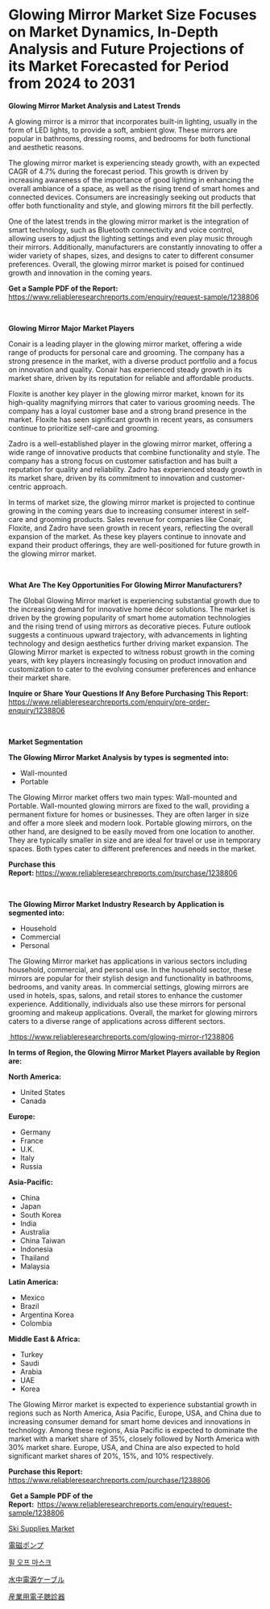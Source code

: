 <p><h1>Glowing Mirror Market Size Focuses on Market Dynamics, In-Depth Analysis and Future Projections of its Market Forecasted for Period from 2024 to 2031</h1></p><p><strong>Glowing Mirror Market Analysis and Latest Trends</strong></p>
<p><p>A glowing mirror is a mirror that incorporates built-in lighting, usually in the form of LED lights, to provide a soft, ambient glow. These mirrors are popular in bathrooms, dressing rooms, and bedrooms for both functional and aesthetic reasons.</p><p>The glowing mirror market is experiencing steady growth, with an expected CAGR of 4.7% during the forecast period. This growth is driven by increasing awareness of the importance of good lighting in enhancing the overall ambiance of a space, as well as the rising trend of smart homes and connected devices. Consumers are increasingly seeking out products that offer both functionality and style, and glowing mirrors fit the bill perfectly.</p><p>One of the latest trends in the glowing mirror market is the integration of smart technology, such as Bluetooth connectivity and voice control, allowing users to adjust the lighting settings and even play music through their mirrors. Additionally, manufacturers are constantly innovating to offer a wider variety of shapes, sizes, and designs to cater to different consumer preferences. Overall, the glowing mirror market is poised for continued growth and innovation in the coming years.</p></p>
<p><strong>Get a Sample PDF of the Report:&nbsp;</strong> <a href="https://www.reliableresearchreports.com/enquiry/request-sample/1238806">https://www.reliableresearchreports.com/enquiry/request-sample/1238806</a></p>
<p>&nbsp;</p>
<p><strong>Glowing Mirror Major Market Players</strong></p>
<p><p>Conair is a leading player in the glowing mirror market, offering a wide range of products for personal care and grooming. The company has a strong presence in the market, with a diverse product portfolio and a focus on innovation and quality. Conair has experienced steady growth in its market share, driven by its reputation for reliable and affordable products.</p><p>Floxite is another key player in the glowing mirror market, known for its high-quality magnifying mirrors that cater to various grooming needs. The company has a loyal customer base and a strong brand presence in the market. Floxite has seen significant growth in recent years, as consumers continue to prioritize self-care and grooming.</p><p>Zadro is a well-established player in the glowing mirror market, offering a wide range of innovative products that combine functionality and style. The company has a strong focus on customer satisfaction and has built a reputation for quality and reliability. Zadro has experienced steady growth in its market share, driven by its commitment to innovation and customer-centric approach.</p><p>In terms of market size, the glowing mirror market is projected to continue growing in the coming years due to increasing consumer interest in self-care and grooming products. Sales revenue for companies like Conair, Floxite, and Zadro have seen growth in recent years, reflecting the overall expansion of the market. As these key players continue to innovate and expand their product offerings, they are well-positioned for future growth in the glowing mirror market.</p></p>
<p>&nbsp;</p>
<p><strong>What Are The Key Opportunities For Glowing Mirror Manufacturers?</strong></p>
<p><p>The Global Glowing Mirror market is experiencing substantial growth due to the increasing demand for innovative home décor solutions. The market is driven by the growing popularity of smart home automation technologies and the rising trend of using mirrors as decorative pieces. Future outlook suggests a continuous upward trajectory, with advancements in lighting technology and design aesthetics further driving market expansion. The Glowing Mirror market is expected to witness robust growth in the coming years, with key players increasingly focusing on product innovation and customization to cater to the evolving consumer preferences and enhance their market share.</p></p>
<p><strong>Inquire or Share Your Questions If Any Before Purchasing This Report:</strong> <a href="https://www.reliableresearchreports.com/enquiry/pre-order-enquiry/1238806">https://www.reliableresearchreports.com/enquiry/pre-order-enquiry/1238806</a></p>
<p>&nbsp;</p>
<p><strong>Market Segmentation</strong></p>
<p><strong>The Glowing Mirror Market Analysis by types is segmented into:</strong></p>
<p><ul><li>Wall-mounted</li><li>Portable</li></ul></p>
<p><p>The Glowing Mirror market offers two main types: Wall-mounted and Portable. Wall-mounted glowing mirrors are fixed to the wall, providing a permanent fixture for homes or businesses. They are often larger in size and offer a more sleek and modern look. Portable glowing mirrors, on the other hand, are designed to be easily moved from one location to another. They are typically smaller in size and are ideal for travel or use in temporary spaces. Both types cater to different preferences and needs in the market.</p></p>
<p><strong>Purchase this Report:&nbsp;</strong><a href="https://www.reliableresearchreports.com/purchase/1238806">https://www.reliableresearchreports.com/purchase/1238806</a></p>
<p>&nbsp;</p>
<p><strong>The Glowing Mirror Market Industry Research by Application is segmented into:</strong></p>
<p><ul><li>Household</li><li>Commercial</li><li>Personal</li></ul></p>
<p><p>The Glowing Mirror market has applications in various sectors including household, commercial, and personal use. In the household sector, these mirrors are popular for their stylish design and functionality in bathrooms, bedrooms, and vanity areas. In commercial settings, glowing mirrors are used in hotels, spas, salons, and retail stores to enhance the customer experience. Additionally, individuals also use these mirrors for personal grooming and makeup applications. Overall, the market for glowing mirrors caters to a diverse range of applications across different sectors.</p></p>
<p><a href="https://www.reliableresearchreports.com/glowing-mirror-r1238806">&nbsp;https://www.reliableresearchreports.com/glowing-mirror-r1238806</a></p>
<p><strong>In terms of Region, the Glowing Mirror Market Players available by Region are:</strong></p>
<p>
    <p> <strong> North America: </strong>
        <ul>
            <li>United States</li>
            <li>Canada</li>
        </ul>
        </p> 
    <p> <strong> Europe: </strong>
        <ul>
            <li>Germany</li>
            <li>France</li>
            <li>U.K.</li>
            <li>Italy</li>
            <li>Russia</li>
        </ul>
        </p> 
    <p> <strong> Asia-Pacific: </strong>
        <ul>
            <li>China</li>
            <li>Japan</li>
            <li>South Korea</li>
            <li>India</li>
            <li>Australia</li>
            <li>China Taiwan</li>
            <li>Indonesia</li>
            <li>Thailand</li>
            <li>Malaysia</li>
        </ul>
        </p> 
    <p> <strong> Latin America: </strong>
        <ul>
            <li>Mexico</li>
            <li>Brazil</li>
            <li>Argentina Korea</li>
            <li>Colombia</li>
        </ul>
        </p> 
    <p> <strong> Middle East & Africa: </strong>
        <ul>
            <li>Turkey</li>
            <li>Saudi</li>
            <li>Arabia</li>
            <li>UAE</li>
            <li>Korea</li>
        </ul>
    </p>
    </p>
<p><p>The Glowing Mirror market is expected to experience substantial growth in regions such as North America, Asia Pacific, Europe, USA, and China due to increasing consumer demand for smart home devices and innovations in technology. Among these regions, Asia Pacific is expected to dominate the market with a market share of 35%, closely followed by North America with 30% market share. Europe, USA, and China are also expected to hold significant market shares of 20%, 15%, and 10% respectively.</p></p>
<p><strong>Purchase this Report: </strong><a href="https://www.reliableresearchreports.com/purchase/1238806">https://www.reliableresearchreports.com/purchase/1238806</a></p>
<p>&nbsp;<strong>Get a Sample PDF of the Report:&nbsp;&nbsp;</strong><a href="https://www.reliableresearchreports.com/enquiry/request-sample/1238806">https://www.reliableresearchreports.com/enquiry/request-sample/1238806</a></p>
<p><strong></strong></p>
<p><p><a href="https://github.com/nathandecarvalho/Market-Research-Report-List-3/blob/main/ski-supplies-market.md">Ski Supplies Market</a></p><p><a href="https://medium.com/@baileeupton1902/%E3%82%B0%E3%83%AD%E3%83%BC%E3%83%90%E3%83%AB%E9%9B%BB%E7%A3%81%E3%83%9D%E3%83%B3%E3%83%97%E5%B8%82%E5%A0%B4%E3%81%AF-2024%E5%B9%B4%E3%81%8B%E3%82%892031%E5%B9%B4%E3%81%BE%E3%81%A7%E3%81%AE%E6%9C%9F%E9%96%93%E3%81%AB-%E3%81%AE%E5%B9%B4%E5%B9%B3%E5%9D%87%E6%88%90%E9%95%B7%E7%8E%87%E3%81%A7%E6%88%90%E9%95%B7%E3%81%99%E3%82%8B%E3%81%A8%E4%BA%88%E6%B8%AC%E3%81%95%E3%82%8C%E3%81%A6%E3%81%84%E3%81%BE%E3%81%99-0a45b76772f1">電磁ポンプ</a></p><p><a href="https://github.com/fatmarawatan39/Market-Research-Report-List-1/blob/main/7632343151241.md">필 오프 마스크</a></p><p><a href="https://medium.com/@orazitom/2024%E5%B9%B4%E3%81%8B%E3%82%892031%E5%B9%B4%E3%81%BE%E3%81%A7%E3%81%AE%E6%B0%B4%E4%B8%AD%E9%9B%BB%E5%8A%9B%E3%82%B1%E3%83%BC%E3%83%96%E3%83%AB%E5%B8%82%E5%A0%B4%E3%81%AE%E6%88%90%E9%95%B7%E8%A6%8B%E9%80%9A%E3%81%97%E3%81%AF-%E5%B8%82%E5%A0%B4%E3%81%AE%E3%83%88%E3%83%AC%E3%83%B3%E3%83%89%E5%88%86%E6%9E%90%E3%81%A8%E3%81%97%E3%81%A6-%E5%BF%9C%E7%94%A8-%E5%9C%B0%E5%9F%9F%E3%81%AE%E8%A6%8B%E9%80%9A%E3%81%97-%E5%8F%8E%E7%9B%8A%E3%82%92%E8%80%83%E6%85%AE%E3%81%97%E3%81%A6-%E5%B9%B4%E5%B9%B3%E5%9D%87%E6%88%90%E9%95%B7%E7%8E%87%E3%81%8C-%E3%81%AB%E9%81%94%E3%81%99%E3%82%8B%E3%81%A8%E4%BA%88%E6%B8%AC%E3%81%95%E3%82%8C%E3%81%A6%E3%81%84%E3%81%BE%E3%81%99-ce5b65863017">水中電源ケーブル</a></p><p><a href="https://github.com/EstelWisozk1/Market-Research-Report-List-2/blob/main/7796818143506.md">産業用電子聴診器</a></p></p>